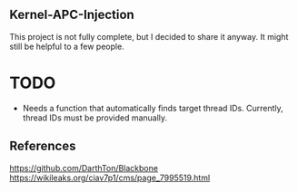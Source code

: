 ## Kernel-APC-Injection

This project is not fully complete, but I decided to share it anyway. It might still be helpful to a few people.

# TODO
 - Needs a function that automatically finds target thread IDs. Currently, thread IDs must be provided manually.

## References

https://github.com/DarthTon/Blackbone
https://wikileaks.org/ciav7p1/cms/page_7995519.html
